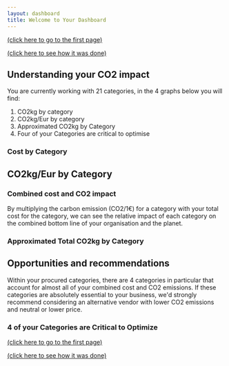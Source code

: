 ```yaml
---
layout: dashboard
title: Welcome to Your Dashboard 
---
```


[(click here to go to the first page)](./)

[(click here to see how it was done)](./description.html)


<script src="{{ "/assets/js/Setup.js" | relative_url }}"></script>
<script src="{{ "/assets/js/Config.js" | relative_url }}"></script>

## Understanding your CO2 impact

You are currently working with 21 categories, in the 4 graphs below you will find:

1.    CO2kg by category
2.    CO2kg/Eur by category
3.    Approximated CO2kg by Category
4.    Four of your Categories are critical to optimise



### Cost by Category

<div>
  <canvas id="myChart2"></canvas>
</div>


<script>
  // === include 'setup' then 'config' above ===

  const myChart2 = new Chart(
    document.getElementById('myChart2'),
    chart2
  );
</script>


## CO2kg/Eur by Category

<div>
  <canvas id="myChart3"></canvas>
</div>



<script>
  // === include 'setup' then 'config' above ===

  const myChart3 = new Chart(
    document.getElementById('myChart3'),
    chart3
  );
</script>



### Combined cost and CO2 impact 

By multiplying the carbon emission (CO2/1€) for a category with your total cost for the category, we can see the relative impact of each category on the combined bottom line of your organisation and the planet. 




### Approximated Total CO2kg by Category

<div>
  <canvas id="myChart1"></canvas>
</div>


<script>
  // === include 'setup' then 'config' above ===

  const myChart1 = new Chart(
    document.getElementById('myChart1'),
    chart1
  );
</script>

## Opportunities and recommendations 

Within your procured categories, there are 4 categories in particular that account for almost all of your combined cost and CO2 emissions. If these categories are absolutely essential to your business, we'd strongly recommend considering an alternative vendor with lower CO2 emissions and neutral or lower price.

### 4 of your Categories are Critical to Optimize

<div>
  <canvas id="myChart4"></canvas>
</div>


<script>
  // === include 'setup' then 'config' above ===

  const myChart4 = new Chart(
    document.getElementById('myChart4'),
    chart4
  );
</script>



[(click here to go to the first page)](./)

[(click here to see how it was done)](./description.html)
